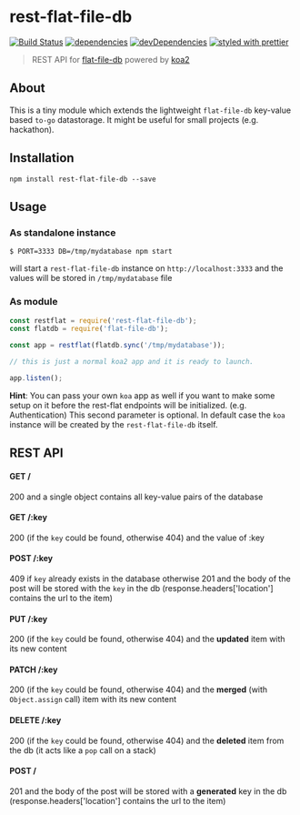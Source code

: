 # rest-flat-file-db

[![Build Status](https://travis-ci.org/balazs4/rest-flat-file-db.svg?branch=master)](https://travis-ci.org/balazs4/rest-flat-file-db)
[![dependencies](https://david-dm.org/balazs4/rest-flat-file-db/status.svg)](https://david-dm.org/balazs4/rest-flat-file-db)
[![devDependencies](https://david-dm.org/balazs4/rest-flat-file-db/dev-status.svg)](https://david-dm.org/balazs4/rest-flat-file-db?type=dev)
[![styled with prettier](https://img.shields.io/badge/styled_with-prettier-ff69b4.svg)](https://github.com/prettier/prettier)

> REST API for [flat-file-db](https://github.com/mafintosh/flat-file-db) powered by [koa2](https://github.com/koajs/koa)

## About

This is a tiny module which extends the lightweight `flat-file-db` key-value based `to-go` datastorage.
It might be useful for small projects (e.g. hackathon).

## Installation

`npm install rest-flat-file-db --save`

## Usage

### As standalone instance

```
$ PORT=3333 DB=/tmp/mydatabase npm start
```

will start a `rest-flat-file-db` instance on `http://localhost:3333` and the values will be stored in `/tmp/mydatabase` file

### As module

```javascript
const restflat = require('rest-flat-file-db');
const flatdb = require('flat-file-db');

const app = restflat(flatdb.sync('/tmp/mydatabase'));

// this is just a normal koa2 app and it is ready to launch.

app.listen();

```

**Hint**: You can pass your own `koa` app as well if you want to make some setup on it before the rest-flat endpoints will be initialized. (e.g. Authentication)
This second parameter is optional. In default case the `koa` instance  will be created by the `rest-flat-file-db` itself.


## REST API

#### GET /

200 and a single object contains all key-value pairs of the database

#### GET /:key

200 (if the `key` could be found, otherwise 404) and the value of :key

#### POST /:key

409 if `key` already exists in the database otherwise 201 and the body of the post will be stored with the `key` in the db (response.headers['location'] contains the url to the item)

#### PUT /:key

200 (if the `key` could be found, otherwise 404) and the **updated** item with its new content

#### PATCH /:key

200 (if the `key` could be found, otherwise 404) and the **merged** (with `Object.assign` call) item with its new content

#### DELETE /:key

200 (if the `key` could be found, otherwise 404) and the **deleted** item from the db (it acts like a `pop` call on a stack)

#### POST /

201 and the body of the post will be stored with a **generated** key in the db (response.headers['location'] contains the url to the item)
